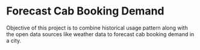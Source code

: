 # Forecast Cab Booking Demand
 Objective of this project is to combine historical usage pattern along with the open data sources like weather data to forecast cab booking demand in a city. 
